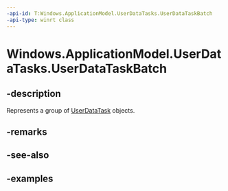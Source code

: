```yaml
---
-api-id: T:Windows.ApplicationModel.UserDataTasks.UserDataTaskBatch
-api-type: winrt class
---
```


<!-- Class syntax.
public class UserDataTaskBatch
-->

# Windows.ApplicationModel.UserDataTasks.UserDataTaskBatch

## -description
Represents a group of [UserDataTask](userdatatask.md) objects.

## -remarks

## -see-also

## -examples
